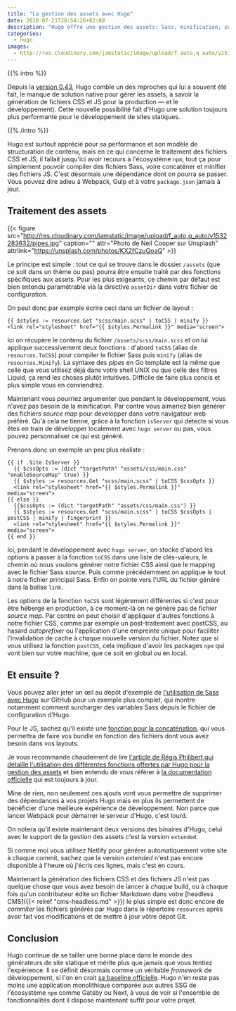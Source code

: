 ```yaml
---
title: "La gestion des assets avec Hugo"
date: 2018-07-21T20:54:26+02:00
description: "Hugo offre une gestion des assets: Sass, minification, support de postCSS, concaténation des fichiers JS, et plus encore depuis la version 0.43."
categories:
  - hugo
images:
  - http://res.cloudinary.com/jamstatic/image/upload/f_auto,q_auto/v1532283632/pipes.jpg
---
```


{{% intro %}}

Depuis la [version 0.43](https://gohugo.io/news/0.43-relnotes/), Hugo comble un des reproches qui lui a souvent été fait, le manque de solution native pour gérer les assets, à savoir la génération de fichiers CSS et JS pour la production — et le développement). Cette nouvelle possibilité fait d'Hugo une solution toujours plus performante pour le développement de sites statiques.

{{% /intro %}}

Hugo est surtout apprécié pour sa performance et son modèle de structuration de contenu, mais en ce qui concerne le traitement des fichiers CSS et JS, il fallait jusqu'ici avoir recours à l'écosystème `npm`, tout ça pour simplement pouvoir compiler des fichiers Sass, voire concaténer et minifier des fichiers JS. C'est désormais une dépendance dont on pourra se passer. Vous pouvez dire adieu à Webpack, Gulp et à votre `package.json` jamais à jour.

## Traitement des assets

{{< figure src="http://res.cloudinary.com/jamstatic/image/upload/f_auto,q_auto/v1532283632/pipes.jpg" caption="" attr="Photo de Neil Cooper sur Unsplash" attrlink="https://unsplash.com/photos/KX2fCzuQoaQ" >}}

Le principe est simple : tout ce qui se trouve dans le dossier `/assets` (que ce soit dans un thème ou pas) pourra être ensuite traité par des fonctions spécifiques aux assets. Pour les plus exigeants, ce chemin par défaut est bien entendu paramétrable via la directive `assetDir` dans votre fichier de configuration.

On peut donc par exemple écrire ceci dans un fichier de layout :

```go-html-template
{{ $styles := resources.Get "scss/main.scss" | toCSS | minify }}
<link rel="stylesheet" href="{{ $styles.Permalink }}" media="screen">
```

Ici on récupère le contenu du fichier `/assets/scss/main.scss` et on lui applique successivement deux fonctions : d'abord `toCSS` (alias de `resources.ToCSS`) pour compiler le fichier Sass puis `minify` (alias de `resources.Minify`). La syntaxe des _pipes_ en Go template est la même que celle que vous utilisez déjà dans votre shell UNIX ou que celle des filtres Liquid, ça rend les choses plutôt intuitives.
Difficile de faire plus concis et plus simple vous en conviendrez.

Maintenant vous pourriez argumenter que pendant le développement, vous n'avez pas besoin de la minification. Par contre vous aimeriez bien générer des fichiers _source map_ pour développer dans votre navigateur web préféré. Qu'à cela ne tienne, grâce à la fonction `isServer` qui détecte si vous êtes en train de développer localement avec `hugo server` ou pas, vous pouvez personnaliser ce qui est généré.

Prenons donc un exemple un peu plus réaliste :

```go-html-template
{{ if .Site.IsServer }}
  {{ $cssOpts := (dict "targetPath" "assets/css/main.css" "enableSourceMap" true) }}
  {{ $styles := resources.Get "scss/main.scss" | toCSS $cssOpts }}
  <link rel="stylesheet" href="{{ $styles.Permalink }}" media="screen">
{{ else }}
  {{$cssOpts := (dict "targetPath" "assets/css/main.css") }}
  {{ $styles := resources.Get "scss/main.scss" | toCSS $cssOpts | postCSS | minify | fingerprint }}
  <link rel="stylesheet" href="{{ $styles.Permalink }}" media="screen">
{{ end }}
```

Ici, pendant le développement avec `hugo server`, on stocke d'abord les options à passer à la fonction `toCSS` dans une liste de clés-valeurs, le chemin où nous voulons générer notre fichier CSS ainsi que le mapping avec le fichier Sass source.
Puis comme précédemment on applique le tout à notre fichier principal Sass. Enfin on pointe vers l'URL du fichier généré dans la balise `link`.

Les options de la fonction `toCSS` sont légèrement différentes si c'est pour être hébergé en production, à ce moment-là on ne génère pas de fichier _source map_. Par contre on peut choisir d'appliquer d'autres fonctions à notre fichier CSS, comme par exemple un post-traitement avec postCSS, au hasard _autoprefixer_ ou l'application d'une empreinte unique pour faciliter l'invalidation de cache à chaque nouvelle version du fichier. Notez que si vous utilisez la fonction `postCSS`, cela implique d'avoir les packages `npm` qui vont bien sur votre machine, que ce soit en global ou en local.

## Et ensuite ?

Vous pouvez aller jeter un œil au dépôt d'exemple de [l'utilisation de Sass avec Hugo](https://github.com/bep/hugo-sass-test) sur GitHub pour un exemple plus complet, qui montre notamment comment surcharger des variables Sass depuis le fichier de configuration d'Hugo.

Pour le JS, sachez qu'il existe une [fonction pour la concaténation](https://gohugo.io/hugo-pipes/bundling/), qui vous permettra de faire vos bundle en fonction des fichiers dont vous avez besoin dans vos layouts.

Je vous recommande chaudement de lire [l'article de Régis Philibert qui détaille l'utilisation des différentes fonctions offertes par Hugo pour la gestion des assets](https://regisphilibert.com/blog/2018/07/hugo-pipes-and-asset-processing-pipeline/) et bien entendu de vous référer à [la documentation officielle](https://gohugo.io/hugo-pipes/) qui est toujours à jour.

Mine de rien, non seulement ces ajouts vont vous permettre de supprimer des dépendances à vos projets Hugo mais en plus ils permettent de bénéficier d'une meilleure expérience de développement. Non parce que lancer Webpack pour démarrer le serveur d'Hugo, c'est lourd.

On notera qu'il existe maintenant deux versions des binaires d'Hugo, celui avec le support de la gestion des assets c'est la version `extended`.

Si comme moi vous utilisez Netlify pour générer automatiquement votre site à chaque commit, sachez que la version _extended_ n'est pas encore disponible à l'heure où j'écris ces lignes, mais c'est en cours.

Maintenant la génération des fichiers CSS et des fichiers JS n'est pas quelque chose que vous avez besoin de lancer à _chaque_ build, ou à chaque fois qu'un contributeur édite un fichier Markdown dans votre [headless CMS]({{< relref "cms-headless.md" >}}) le plus simple est donc encore de _commiter_ les fichiers générés par Hugo dans le répertoire `resources` après avoir fait vos modifications et de mettre à jour vôtre dépot Git.

## Conclusion

Hugo continue de se tailler une bonne place dans le monde des générateurs de site statique et mérite plus que jamais que vous tentiez l'expérience. Il se définit désormais comme un véritable _framework_ de développement, si l'on en croit [sa baseline officielle](https://gohugo.io/). Hugo n'en reste pas moins une application monolithique comparée aux autres SSG de l'écosystème `npm` comme Gatsby ou Next, à vous de voir si l'ensemble de fonctionnalités dont il dispose maintenant suffit pour votre projet.
